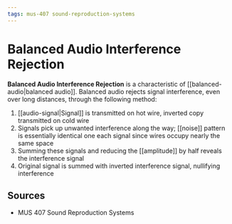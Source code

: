 ```yaml
---
tags: mus-407 sound-reproduction-systems
---
```


# Balanced Audio Interference Rejection

**Balanced Audio Interference Rejection** is a characteristic of [[balanced-audio|balanced audio]]. Balanced audio rejects signal interference, even over long distances, through the following method:

1. [[audio-signal|Signal]] is transmitted on hot wire, inverted copy transmitted on cold wire
2. Signals pick up unwanted interference along the way; [[noise]] pattern is essentially identical one each signal since wires occupy nearly the same space
3. Summing these signals and reducing the [[amplitude]] by half reveals the interference signal
4. Original signal is summed with inverted interference signal, nullifying interference

## Sources

- MUS 407 Sound Reproduction Systems
